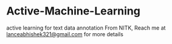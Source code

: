 # Active-Machine-Learning
active learning for text data annotation
From NITK, Reach me at lanceabhishek321@gmail.com for more details 
